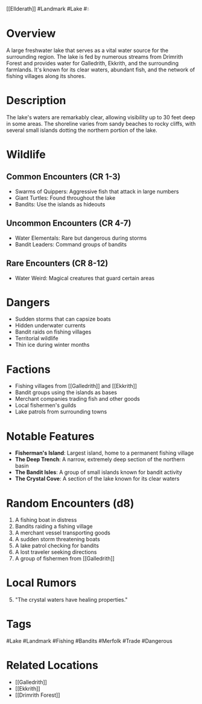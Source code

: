 [[Ellderath]] #Landmark #Lake #💧

# Overview

A large freshwater lake that serves as a vital water source for the surrounding region. The lake is fed by numerous streams from Drimrith Forest and provides water for Galledrith, Ekkrith, and the surrounding farmlands. It's known for its clear waters, abundant fish, and the network of fishing villages along its shores.

# Description

The lake's waters are remarkably clear, allowing visibility up to 30 feet deep in some areas. The shoreline varies from sandy beaches to rocky cliffs, with several small islands dotting the northern portion of the lake.

# Wildlife

## Common Encounters (CR 1-3)

- Swarms of Quippers: Aggressive fish that attack in large numbers
- Giant Turtles: Found throughout the lake
- Bandits: Use the islands as hideouts

## Uncommon Encounters (CR 4-7)

- Water Elementals: Rare but dangerous during storms
- Bandit Leaders: Command groups of bandits

## Rare Encounters (CR 8-12)

- Water Weird: Magical creatures that guard certain areas

# Dangers

- Sudden storms that can capsize boats
- Hidden underwater currents
- Bandit raids on fishing villages
- Territorial wildlife
- Thin ice during winter months

# Factions

- Fishing villages from [[Galledrith]] and [[Ekkrith]]
- Bandit groups using the islands as bases
- Merchant companies trading fish and other goods
- Local fishermen's guilds
- Lake patrols from surrounding towns

# Notable Features

- **Fisherman's Island**: Largest island, home to a permanent fishing village
- **The Deep Trench**: A narrow, extremely deep section of the northern basin
- **The Bandit Isles**: A group of small islands known for bandit activity
- **The Crystal Cove**: A section of the lake known for its clear waters

# Random Encounters (d8)

1. A fishing boat in distress
2. Bandits raiding a fishing village
3. A merchant vessel transporting goods
4. A sudden storm threatening boats
5. A lake patrol checking for bandits
6. A lost traveler seeking directions
7. A group of fishermen from [[Galledrith]]

# Local Rumors

5. "The crystal waters have healing properties."

# Tags

#Lake #Landmark #Fishing #Bandits #Merfolk #Trade #Dangerous

# Related Locations

- [[Galledrith]]
- [[Ekkrith]]
- [[Drimrith Forest]]
